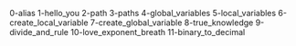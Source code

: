 0-alias
1-hello_you
2-path
3-paths
4-global_variables
5-local_variables
6-create_local_variable
 7-create_global_variable
8-true_knowledge
9-divide_and_rule
10-love_exponent_breath
11-binary_to_decimal
